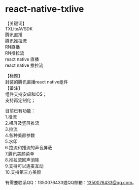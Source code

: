 # react-native-txlive

【关键词】  
TXLiteAVSDK  
腾讯直播  
腾讯推拉流  
RN直播  
RN推拉流  
react native 直播  
react native 推拉流  

【标题】  
封装的腾讯直播react native组件  
【备注】  
组件支持安卓和iOS；  
支持再定制化；

目前已有功能：  
1.推流  
2.横屏及竖屏推流  
3.拉流  
4.各种美颜参数  
5.水印  
6.拉流和推流的声音屏蔽  
7.腾讯美颜菜单  
8.推拉流回声消除  
9.支持可以连麦互动  
10.支持第三方美颜

有需要联系QQ：1350076433或QQ邮箱：1350076433@qq.com。
